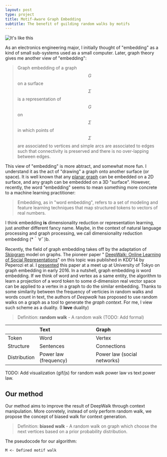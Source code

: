 ```yaml
---
layout: post
type: project
title: Motif-Aware Graph Embedding
subtitle: The benefit of guilding random walks by motifs
---
```


![It's like this]({{site.baseurl}}/img/mage_example.png)

As an electronics engineering major, I initially thought of "embedding" as a kind of small
sub-systems used as a small computer. Later, graph theory gives me
another view of "embedding":

> Graph embedding of a graph $$G$$ on a surface $$\Sigma$$ is a representation
of $$G$$ on $$\Sigma$$ in which points of $$\Sigma$$ are associated to vertices
and simple arcs are associated to edges such that connectivity is preserved and
there is no over-lapping between edges.

This view of "embedding" is more abtract, and somewhat more fun. I understand it
as the act of "drawing" a graph onto another surface (or space). It is well known
that any [planar graph](https://en.wikipedia.org/wiki/Planar_graph) can be embedded 
on a 2D surface, and any graph can be embedded on a 3D "surface". However, recently,
the word "embedding" seems to mean something more concrete to a machine learning practitioner:

> Embedding, as in "word embedding", refers to a set of modeling and feature learning
techniques that map structured tokens to vectors of real numbers.

I think embedding **is** dimensionality reduction or representation learning, 
just another different fancy name. Maybe, in the context of natural language processing
and graph processing, we call dimensionality reduction embedding (*＾∀ﾟ)b.

Recently, the field of graph embedding takes off by the adaptation of [Skipgram](https://)
model on graphs. The pioneer paper "
[DeepWalk: Online Learning of Social Representations](https://arxiv.org/abs/1403.6652)" 
on this topic was published in KDD'14 by Peperozi et al. 
I [presented](https://gear.github.io/) this paper at a meet up at 
University of Tokyo on graph embedding in early 2016. In a nutshell, graph embedding _is_
word embedding. If we think of word and vertex as a same entity, the 
algorithm to learn a projection of a word token to some d-dimension real vector space can
be applied to a vertex in a graph to do the similar embedding. Thanks to some similarity 
between the frequency of verticies in random walks and words count in text, the authors 
of _Deepwalk_ has proposed to use random walks on a graph as a tool to generate the 
_graph context_. For me, I view such scheme as a duality. (I **love** duality)

> Definition: **random walk** - A random walk (TODO: Add formal)

| | Text | Graph |
| :--- | :--- | :--- |
| Token | Word | Vertex |
| Structure | Sentences | Connections |
| Distribution | Power law (frequency) | Power law (social networks) |

TODO: Add visualization (gif/js) for random walk power law vs text power law.

## Our method

Our method aims to improve the result of DeepWalk through context manipulation.
More conretely, instead of only perform random walk, we propose the concept of
biased walk for context generation.

> Definition: **biased walk** - A random walk on graph which choose the next
vertices based on a prior probability distribution.

The pseudocode for our algorithm:

```
M <- Defined motif walk
```
